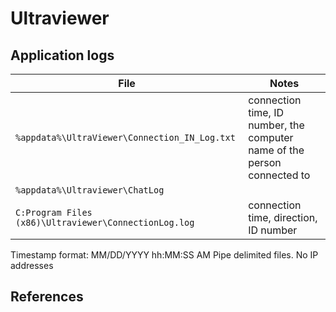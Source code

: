 # Ultraviewer

## Application logs

|File|Notes|
|-|-
|`%appdata%\UltraViewer\Connection_IN_Log.txt`|connection time, ID number, the computer name of the person connected to|
|`%appdata%\Ultraviewer\ChatLog`||
|`C:Program Files (x86)\Ultraviewer\ConnectionLog.log`|connection time, direction, ID number|

Timestamp format: MM/DD/YYYY hh:MM:SS AM
Pipe delimited files.
No IP addresses

## References
[^1]: [Summary of UltraViewer's security information](https://www.ultraviewer.net/en/200000026-summary-of-ultraviewer-s-security-information.html)
[^2]: [Instructions on how to view the chat log and connection log on UltraViewer](https://www.ultraviewer.net/en/200000120-instructions-on-how-to-view-the-chat-log-and-connection-log-on-ultraviewer.html)